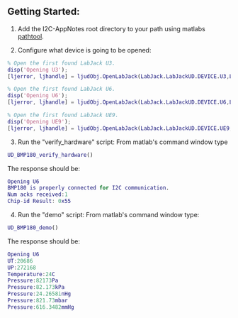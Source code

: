 ## Getting Started:
1. Add the I2C-AppNotes root directory to your path using matlabs [pathtool](http://www.mathworks.com/help/matlab/ref/pathtool.html).

2. Configure what device is going to be opened:

  ```matlab
  % Open the first found LabJack U3.
  disp('Opening U3');
  [ljerror, ljhandle] = ljudObj.OpenLabJack(LabJack.LabJackUD.DEVICE.U3,LabJack.LabJackUD.CONNECTION.USB,'0',true,0);

  % Open the first found LabJack U6.
  disp('Opening U6');
  [ljerror, ljhandle] = ljudObj.OpenLabJack(LabJack.LabJackUD.DEVICE.U6,LabJack.LabJackUD.CONNECTION.USB,'0',true,0);

  % Open the first found LabJack UE9.
  disp('Opening UE9');
  [ljerror, ljhandle] = ljudObj.OpenLabJack(LabJack.LabJackUD.DEVICE.UE9,LabJack.LabJackUD.CONNECTION.USB,'0',true,0);
  ```
3. Run the "verify_hardware" script:
  From matlab's command window type

  ```matlab
  UD_BMP180_verify_hardware()
  ```

  The response should be:

  ```matlab
  Opening U6
  BMP180 is properly connected for I2C communication.
  Num acks received:1
  Chip-id Result: 0x55
  ```

4. Run the "demo" script:
  From matlab's command window type:
  ```matlab
  UD_BMP180_demo()
  ```

  The response should be:
  ```matlab
  Opening U6
  UT:20686
  UP:272168
  Temperature:24C
  Pressure:82173Pa
  Pressure:82.173kPa
  Pressure:24.2658inHg
  Pressure:821.73mbar
  Pressure:616.3482mmHg
  ```